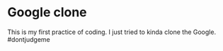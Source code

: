 # Google clone
 This is my first practice of coding. I just tried to kinda clone the Google. #dontjudgeme
